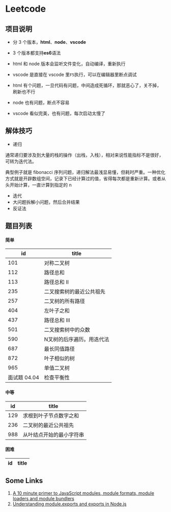 # Leetcode

## 项目说明

- 分 3 个版本，**html**、**node**、**vscode**

- 3 个版本都支持**es6**语法

- html 和 node 版本会监听文件变化，自动编译，重新执行

- vscode 是直接在 vscode 里`F5`执行，可以在编辑器里断点调试

- html 有个问题，一旦代码有问题，中间造成死循环，那就恶心了，关不掉，刷新也不行

- node 也有问题，断点不容易

- vscode 看似完美，也有问题，每次启动太慢了

## 解体技巧

- 递归

通常递归要涉及到大量的栈的操作（出栈，入栈），相对来说性能指标不是很好，可转为迭代法。

典型例子就是 fibonacci 序列问题，递归解法最浅显易懂，但耗时严重。一种优化方式就是开辟数组空间，记录下已经计算过的值，省得每次都是重新计算。或者从头开始计算，一直计算到指定的 n

- 迭代
- 大问题拆解小问题，然后合并结果
- 反证法

## 题目列表

#### 简单

| id           | title                     |
| ------------ | ------------------------- |
| 101          | 对称二叉树                |
| 112          | 路径总和                  |
| 113          | 路径总和 II               |
| 235          | 二叉搜索树的最近公共祖先  |
| 257          | 二叉树的所有路径          |
| 404          | 左叶子之和                |
| 437          | 路径总和 III              |
| 501          | 二叉搜索树中的众数        |
| 590          | N叉树的后序遍历。用迭代法 |
| 687          | 最长同值路径              |
| 872          | 叶子相似的树              |
| 965          | 单值二叉树                |
| 面试题 04.04 | 检查平衡性                |

#### 中等
| id  | title                    |
| --- | ------------------------ |
| 129 | 求根到叶子节点数字之和   |
| 236 | 二叉树的最近公共祖先     |
| 988 | 从叶结点开始的最小字符串 |

#### 困难
| id  | title |
| --- | ----- |



## Some Links
1. [A 10 minute primer to JavaScript modules, module formats, module loaders and module bundlers](https://www.jvandemo.com/a-10-minute-primer-to-javascript-modules-module-formats-module-loaders-and-module-bundlers/)
2. [Understanding module.exports and exports in Node.js](https://www.sitepoint.com/understanding-module-exports-exports-node-js/)